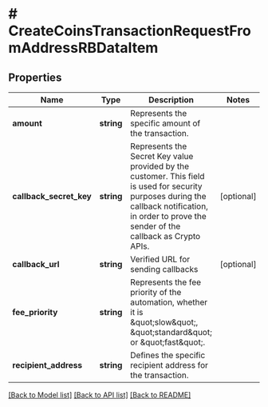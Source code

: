# # CreateCoinsTransactionRequestFromAddressRBDataItem

## Properties

Name | Type | Description | Notes
------------ | ------------- | ------------- | -------------
**amount** | **string** | Represents the specific amount of the transaction. |
**callback_secret_key** | **string** | Represents the Secret Key value provided by the customer. This field is used for security purposes during the callback notification, in order to prove the sender of the callback as Crypto APIs. | [optional]
**callback_url** | **string** | Verified URL for sending callbacks | [optional]
**fee_priority** | **string** | Represents the fee priority of the automation, whether it is \&quot;slow\&quot;, \&quot;standard\&quot; or \&quot;fast\&quot;. |
**recipient_address** | **string** | Defines the specific recipient address for the transaction. |

[[Back to Model list]](../../README.md#models) [[Back to API list]](../../README.md#endpoints) [[Back to README]](../../README.md)
